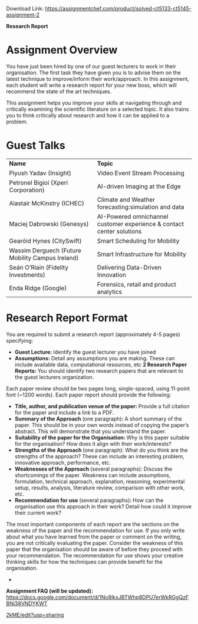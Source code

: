 Download Link: https://assignmentchef.com/product/solved-ct5133-ct5145-assignment-2
<br>
<strong></strong>



<strong>Research Report</strong>

<h1>Assignment Overview</h1>

You have just been hired by one of our guest lecturers to work in their organisation.  The first task they have given you is to advise them on the latest technique to improve/inform their work/approach.  In this assignment, each student will write a research report for your new boss, which will recommend the state of the art techniques.

This assignment helps you improve your skills at navigating through and critically examining the scientific literature on a selected topic. It also trains you to think critically about research and how it can be applied to a problem.

<h1>Guest Talks</h1>

<table width="600">

 <tbody>

  <tr>

   <td width="300"><strong>Name</strong></td>

   <td width="300"><strong>Topic</strong></td>

  </tr>

  <tr>

   <td width="300">Piyush Yadav (Insight)</td>

   <td width="300">Video Event Stream Processing</td>

  </tr>

  <tr>

   <td width="300">Petronel Bigioi (Xperi Corporation)</td>

   <td width="300">AI-driven Imaging at the Edge</td>

  </tr>

  <tr>

   <td width="300">Alastair McKinstry (ICHEC)</td>

   <td width="300">Climate and Weather forecasting:simulation and data</td>

  </tr>

  <tr>

   <td width="300">Maciej Dabrowski (Genesys)</td>

   <td width="300">AI-Powered omnichannel customer experience &amp; contact center solutions</td>

  </tr>

  <tr>

   <td width="300">Gearóid Hynes (CitySwift)</td>

   <td width="300">Smart Scheduling for Mobility</td>

  </tr>

  <tr>

   <td width="300">Wassim Derguech (Future Mobility Campus Ireland)</td>

   <td width="300">Smart Infrastructure for Mobility</td>

  </tr>

  <tr>

   <td width="300">Seán O’Riain (Fidelity Investments)</td>

   <td width="300">Delivering Data-Driven Innovation</td>

  </tr>

  <tr>

   <td width="300">Enda Ridge (Google)</td>

   <td width="300">Forensics, retail and product analytics</td>

  </tr>

 </tbody>

</table>

<h1>Research Report Format</h1>

You are required to submit a research report (approximately 4-5 pages) specifying:

<ul>

 <li><strong>Guest Lecture: </strong>Identify the guest lecturer you have joined</li>

 <li><strong>Assumptions: </strong>Detail any assumptions you are making. These can include available data, computational resources, etc <strong>2 Research Paper Reports: </strong>You should identify two research papers that are relevant to the guest lecturers organization.</li>

</ul>

Each paper review should be two pages long, single-spaced, using 11-point font (~1200 words). Each paper report should provide the following:

<ul>

 <li><strong>Title, author, and publication venue of the paper: </strong>Provide a full citation for the paper and include a link to a PDF.</li>

 <li><strong>Summary of the Approach </strong>(one paragraph)<strong>: </strong>A short summary of the paper. This should be in your own words instead of copying the paper’s abstract. This will demonstrate that you understand the paper.</li>

 <li><strong>Suitability of the paper for the Organisation: </strong>Why is this paper suitable for the organisation? How does it align with their work/interests?</li>

 <li><strong>Strengths of the Approach </strong>(one paragraph): What do you think are the strengths of the approach? These can include an interesting problem, innovative approach, performance, etc.</li>

 <li><strong>Weaknesses of the Approach </strong>(several paragraphs): Discuss the shortcomings of the paper. Weakness can include assumptions, formulation, technical approach, explanation, reasoning, experimental setup, results, analysis, literature review, comparison with other work, etc.</li>

 <li><strong>Recommendation for use </strong>(several paragraphs)<strong>: </strong>How can the organisation use this approach in their work? Detail how could it improve their current work?</li>

</ul>

The most important components of each report are the sections on the weakness of the paper and the recommendation for use. If you only write about what you have learned from the paper or comment on the writing, you are not critically evaluating the paper. Consider the weakness of this paper that the organisation should be aware of before they proceed with your recommendation. The recommendation for use shows your creative thinking skills for how the techniques can provide benefit for the organisation.

<ul>

 <li></li>

</ul>

<strong>Assignment FAQ (will be updated): </strong><a href="https://docs.google.com/document/d/1No8lkxJBTWhp8DPU7erWkRGgQzFBNi38VNDYKWT2kME/edit?usp=sharing">https://docs.google.com/document/d/1No8lkxJBTWhp8DPU7erWkRGgQzFBNi38VNDYKWT</a>

<a href="https://docs.google.com/document/d/1No8lkxJBTWhp8DPU7erWkRGgQzFBNi38VNDYKWT2kME/edit?usp=sharing">2kME/edit?usp=sharing</a>